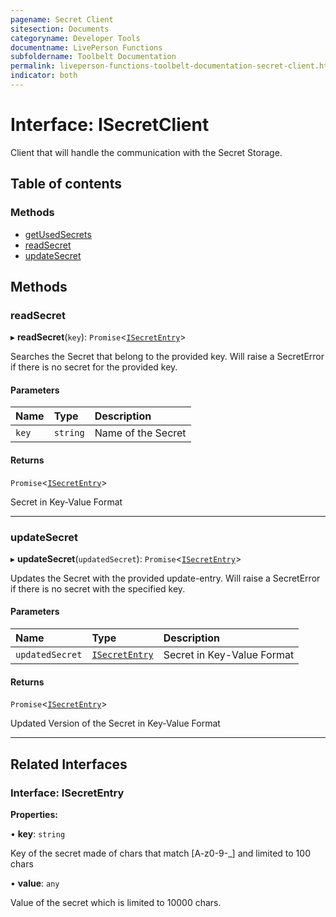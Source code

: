 ```yaml
---
pagename: Secret Client
sitesection: Documents
categoryname: Developer Tools
documentname: LivePerson Functions
subfoldername: Toolbelt Documentation
permalink: liveperson-functions-toolbelt-documentation-secret-client.html
indicator: both
---
```


# Interface: ISecretClient

Client that will handle the communication with the Secret Storage.

## Table of contents

### Methods

- [getUsedSecrets](#getusedsecrets)
- [readSecret](#readsecret)
- [updateSecret](#updatesecret)

## Methods

### readSecret

▸ **readSecret**(`key`): `Promise`<[`ISecretEntry`](#interface-isecretentry)\>

Searches the Secret that belong to the provided key.
Will raise a SecretError if there is no secret for the provided key.

#### Parameters

| Name | Type | Description |
| :------ | :------ | :------ |
| `key` | `string` | Name of the Secret |

#### Returns

`Promise`<[`ISecretEntry`](#interface-isecretentry)\>

Secret in Key-Value Format

___

### updateSecret

▸ **updateSecret**(`updatedSecret`): `Promise`<[`ISecretEntry`](#interface-isecretentry)\>

Updates the Secret with the provided update-entry.
Will raise a SecretError if there is no secret with the specified key.

#### Parameters

| Name | Type | Description |
| :------ | :------ | :------ |
| `updatedSecret` | [`ISecretEntry`](#interface-isecretentry) | Secret in Key-Value Format |

#### Returns

`Promise`<[`ISecretEntry`](#interface-isecretentry)\>

Updated Version of the Secret in Key-Value Format

___

## Related Interfaces

### Interface: ISecretEntry

**Properties:**

• **key**: `string`

Key of the secret made of chars that match [A-z0-9-_] and limited to 100 chars

• **value**: `any`

Value of the secret which is limited to 10000 chars.
